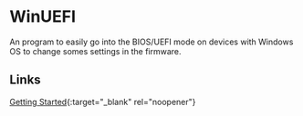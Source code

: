 # WinUEFI
An program to easily go into the BIOS/UEFI mode on devices with Windows OS to change somes settings in the firmware.
## Links
[Getting Started](https://minionguyjpro.github.io/WinUEFI/guide){:target="_blank" rel="noopener"}
